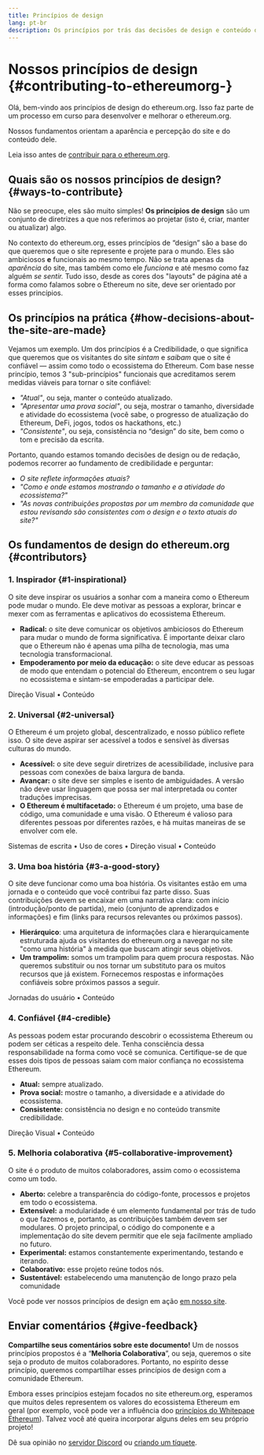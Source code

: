 ```yaml
---
title: Princípios de design
lang: pt-br
description: Os princípios por trás das decisões de design e conteúdo do ethereum.org
---
```


# Nossos princípios de design {#contributing-to-ethereumorg-}

<Emoji text=":wave:" size={1} /> Olá, bem-vindo aos princípios de design do ethereum.org. Isso faz parte de um processo em curso para desenvolver e melhorar o ethereum.org.

Nossos fundamentos orientam a aparência e percepção do site e do conteúdo dele.

Leia isso antes de [contribuir para o ethereum.org](/contributing/).

## Quais são os nossos princípios de design? {#ways-to-contribute}

Não se preocupe, eles são muito simples! **Os princípios de design** são um conjunto de diretrizes a que nos referimos ao projetar (isto é, criar, manter ou atualizar) algo.

No contexto do ethereum.org, esses princípios de “design” são a base do que queremos que o site represente e projete para o mundo. Eles são ambiciosos **e** funcionais ao mesmo tempo. Não se trata apenas da _aparência_ do site, mas também como ele _funciona_ e até mesmo como faz alguém _se sentir._ Tudo isso, desde as cores dos "layouts" de página até a forma como falamos sobre o Ethereum no site, deve ser orientado por esses princípios.

## Os princípios na prática {#how-decisions-about-the-site-are-made}

Vejamos um exemplo. Um dos princípios é a Credibilidade, o que significa que queremos que os visitantes do site _sintam_ e _saibam_ que o site é confiável — assim como todo o ecossistema do Ethereum. Com base nesse princípio, temos 3 "sub-princípios" funcionais que acreditamos serem medidas viáveis para tornar o site confiável:

- _"Atual"_, ou seja, manter o conteúdo atualizado.
- _"Apresentar uma prova social"_, ou seja, mostrar o tamanho, diversidade e atividade do ecossistema (você sabe, o progresso de atualização do Ethereum, DeFi, jogos, todos os hackathons, etc.)
- _"Consistente"_, ou seja, consistência no “design” do site, bem como o tom e precisão da escrita.

Portanto, quando estamos tomando decisões de design ou de redação, podemos recorrer ao fundamento de credibilidade e perguntar:

- _O site reflete informações atuais?_
- _"Como e onde estamos mostrando o tamanho e a atividade do ecossistema?"_
- _"As novas contribuições propostas por um membro da comunidade que estou revisando são consistentes com o design e o texto atuais do site?"_

## Os fundamentos de design do ethereum.org {#contributors}

### 1. Inspirador {#1-inspirational}

O site deve inspirar os usuários a sonhar com a maneira como o Ethereum pode mudar o mundo. Ele deve motivar as pessoas a explorar, brincar e mexer com as ferramentas e aplicativos do ecossistema Ethereum.

- **Radical:** o site deve comunicar os objetivos ambiciosos do Ethereum para mudar o mundo de forma significativa. É importante deixar claro que o Ethereum não é apenas uma pilha de tecnologia, mas uma tecnologia transformacional.
- **Empoderamento por meio da educação:** o site deve educar as pessoas de modo que entendam o potencial do Ethereum, encontrem o seu lugar no ecossistema e sintam-se empoderadas a participar dele.

Direção Visual • Conteúdo

### 2. Universal {#2-universal}

O Ethereum é um projeto global, descentralizado, e nosso público reflete isso. O site deve aspirar ser acessível a todos e sensível às diversas culturas do mundo.

- **Acessível:** o site deve seguir diretrizes de acessibilidade, inclusive para pessoas com conexões de baixa largura de banda.
- **Avançar:** o site deve ser simples e isento de ambiguidades. A versão não deve usar linguagem que possa ser mal interpretada ou conter traduções imprecisas.
- **O Ethereum é multifacetado:** o Ethereum é um projeto, uma base de código, uma comunidade e uma visão. O Ethereum é valioso para diferentes pessoas por diferentes razões, e há muitas maneiras de se envolver com ele.

Sistemas de escrita • Uso de cores • Direção visual • Conteúdo

### 3. Uma boa história {#3-a-good-story}

O site deve funcionar como uma boa história. Os visitantes estão em uma jornada e o conteúdo que você contribui faz parte disso. Suas contribuições devem se encaixar em uma narrativa clara: com início (introdução/ponto de partida), meio (conjunto de aprendizados e informações) e fim (links para recursos relevantes ou próximos passos).

- **Hierárquico**: uma arquitetura de informações clara e hierarquicamente estruturada ajuda os visitantes do ethereum.org a navegar no site "como uma história" à medida que buscam atingir seus objetivos.
- **Um trampolim:** somos um trampolim para quem procura respostas. Não queremos substituir ou nos tornar um substituto para os muitos recursos que já existem. Fornecemos respostas e informações confiáveis sobre próximos passos a seguir.

Jornadas do usuário • Conteúdo

### 4. Confiável {#4-credible}

As pessoas podem estar procurando descobrir o ecossistema Ethereum ou podem ser céticas a respeito dele. Tenha consciência dessa responsabilidade na forma como você se comunica. Certifique-se de que esses dois tipos de pessoas saiam com maior confiança no ecossistema Ethereum.

- **Atual:** sempre atualizado.
- **Prova social:** mostre o tamanho, a diversidade e a atividade do ecossistema.
- **Consistente:** consistência no design e no conteúdo transmite credibilidade.

Direção Visual • Conteúdo

### 5. Melhoria colaborativa {#5-collaborative-improvement}

O site é o produto de muitos colaboradores, assim como o ecossistema como um todo.

- **Aberto:** celebre a transparência do código-fonte, processos e projetos em todo o ecossistema.
- **Extensível:** a modularidade é um elemento fundamental por trás de tudo o que fazemos e, portanto, as contribuições também devem ser modulares. O projeto principal, o código do componente e a implementação do site devem permitir que ele seja facilmente ampliado no futuro.
- **Experimental:** estamos constantemente experimentando, testando e iterando.
- **Colaborativo:** esse projeto reúne todos nós.
- **Sustentável:** estabelecendo uma manutenção de longo prazo pela comunidade

Você pode ver nossos princípios de design em ação [em nosso site](/).

## Enviar comentários {#give-feedback}

**Compartilhe seus comentários sobre este documento!** Um de nossos princípios propostos é a “**Melhoria Colaborativa**”, ou seja, queremos o site seja o produto de muitos colaboradores. Portanto, no espírito desse princípio, queremos compartilhar esses princípios de design com a comunidade Ethereum.

Embora esses princípios estejam focados no site ethereum.org, esperamos que muitos deles representem os valores do ecossistema Ethereum em geral (por exemplo, você pode ver a influência doo [princípios do Whitepape Ethereum](https://github.com/ethereum/wiki/wiki/White-Paper#philosophy)). Talvez você até queira incorporar alguns deles em seu próprio projeto!

Dê sua opinião no [servidor Discord](https://discord.gg/CetY6Y4) ou [criando um tíquete](https://github.com/ethereum/ethereum-org-website/issues/new?assignees=&labels=Type%3A+Feature&template=feature_request.yaml&title=).
